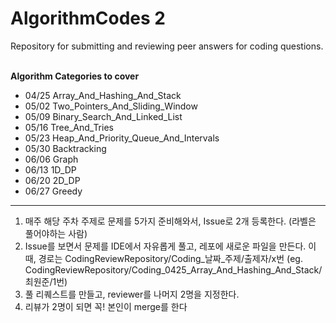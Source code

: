 # AlgorithmCodes 2 
Repository for submitting and reviewing peer answers for coding questions.

<br>
<b> Algorithm Categories to cover </b>

- 04/25 Array_And_Hashing_And_Stack
- 05/02 Two_Pointers_And_Sliding_Window
- 05/09 Binary_Search_And_Linked_List
- 05/16 Tree_And_Tries
- 05/23 Heap_And_Priority_Queue_And_Intervals
- 05/30 Backtracking
- 06/06 Graph
- 06/13 1D_DP
- 06/20 2D_DP
- 06/27 Greedy
--------
 

1. 매주 해당 주차 주제로 문제를 5가지 준비해와서, Issue로 2개 등록한다. (라벨은 풀어야하는 사람)
2. Issue를 보면서 문제를 IDE에서 자유롭게 풀고, 레포에 새로운 파일을 만든다.
이때, 경로는 CodingReviewRepository/Coding_날짜_주제/출제자/x번 (eg. CodingReviewRepository/Coding_0425_Array_And_Hashing_And_Stack/최원준/1번)
3. 풀 리퀘스트를 만들고, reviewer를 나머지 2명을 지정한다.
4. 리뷰가 2명이 되면 꼭! 본인이 merge를 한다
